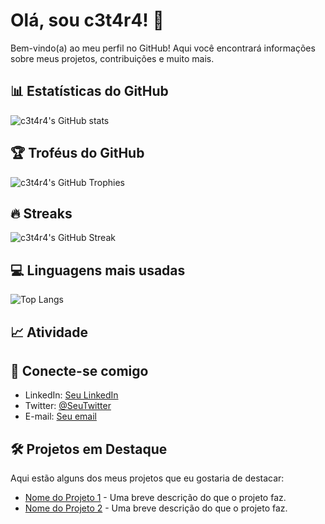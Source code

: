 # Olá, sou c3t4r4! 👋

Bem-vindo(a) ao meu perfil no GitHub! Aqui você encontrará informações sobre meus projetos, contribuições e muito mais.

## 📊 Estatísticas do GitHub

![c3t4r4's GitHub stats](https://github-readme-stats.vercel.app/api?username=c3t4r4&show_icons=true&theme=radical)

## 🏆 Troféus do GitHub

![c3t4r4's GitHub Trophies](https://github-profile-trophy.vercel.app/?username=c3t4r4&row=1&column=6)

## 🔥 Streaks

![c3t4r4's GitHub Streak](https://github-readme-streak-stats.herokuapp.com/?user=c3t4r4&theme=dark)

## 💻 Linguagens mais usadas

![Top Langs](https://github-readme-stats.vercel.app/api/top-langs/?username=c3t4r4&layout=compact&theme=vision-friendly-dark)

## 📈 Atividade

<!--START_SECTION:activity-->
<!--END_SECTION:activity-->

## 🤝 Conecte-se comigo

- LinkedIn: [Seu LinkedIn](URL_DO_SEU_LINKEDIN)
- Twitter: [@SeuTwitter](URL_DO_SEU_TWITTER)
- E-mail: [Seu email](mailto:seuemail@example.com)

## 🛠️ Projetos em Destaque

Aqui estão alguns dos meus projetos que eu gostaria de destacar:

- [Nome do Projeto 1](URL_DO_PROJETO) - Uma breve descrição do que o projeto faz.
- [Nome do Projeto 2](URL_DO_PROJETO) - Uma breve descrição do que o projeto faz.

<!-- Não esqueça de substituir `c3t4r4` pelo seu nome de usuário real no GitHub para garantir que os badges e estatísticas sejam exibidos corretamente. -->

